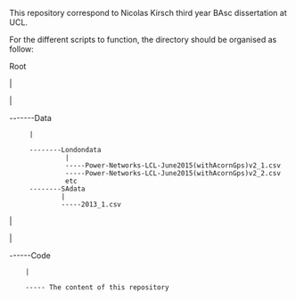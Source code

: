 This repository correspond to Nicolas Kirsch third year BAsc dissertation at UCL.

For the different scripts to function, the directory should be organised as follow: 

Root

|

|

-------Data

         |
         
         --------Londondata
                  |
                  -----Power-Networks-LCL-June2015(withAcornGps)v2_1.csv
                  -----Power-Networks-LCL-June2015(withAcornGps)v2_2.csv
                  etc
         --------SAdata
                 |
                 -----2013_1.csv

|

|

------Code 

        |
        
        ----- The content of this repository
        
        
        
